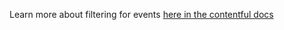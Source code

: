 <TimeStamp start="0:58" end="1:05">
  
  Learn more about filtering for events [here in the contentful docs](https://www.contentful.com/developers/docs/concepts/webhooks/)
  
</TimeStamp>